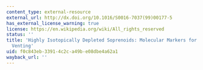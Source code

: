 ```yaml
---
content_type: external-resource
external_url: http://dx.doi.org/10.1016/S0016-7037(99)00177-5
has_external_license_warning: true
license: https://en.wikipedia.org/wiki/All_rights_reserved
status: ''
title: 'Highly Isotopically Depleted Soprenoids: Molecular Markers for Ancient Methane
  Venting'
uid: f0c843eb-3391-4c2c-a49b-e08dbe4a62a1
wayback_url: ''
---
```

